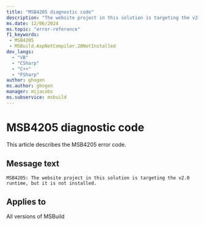 ```yaml
---
title: "MSB4205 diagnostic code"
description: "The website project in this solution is targeting the v2.0 runtime, but it is not installed."
ms.date: 12/06/2024
ms.topic: "error-reference"
f1_keywords:
 - MSB4205
 - MSBuild.AspNetCompiler.20NotInstalled
dev_langs:
  - "VB"
  - "CSharp"
  - "C++"
  - "FSharp"
author: ghogen
ms.author: ghogen
manager: mijacobs
ms.subservice: msbuild
---
```


# MSB4205 diagnostic code

<!-- :::ErrorDefinitionDescription::: -->
<!-- :::editable-content name="introDescription"::: -->
This article describes the MSB4205 error code.
<!-- :::editable-content-end::: -->

## Message text

`MSB4205: The website project in this solution is targeting the v2.0 runtime, but it is not installed.`

<!-- :::editable-content name="postOutputDescription"::: -->
<!--
{StrBegin="MSB4205: "}
-->
<!-- :::editable-content-end::: -->
<!-- :::ErrorDefinitionDescription-end::: -->

## Applies to

All versions of MSBuild
